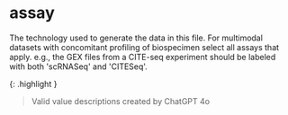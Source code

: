 # assay
The technology used to generate the data in this file. For multimodal datasets with concomitant profiling of biospecimen select all assays that apply. e.g., the GEX files from a CITE-seq experiment should be labeled with both 'scRNASeq' and 'CITESeq'.


{: .highlight }
> Valid value descriptions created by ChatGPT 4o
